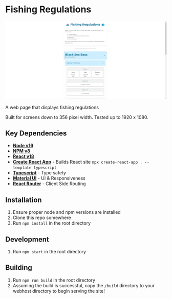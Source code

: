 # Fishing Regulations

![Sample image](sample-photo.png)

A web page that displays fishing regulations

Built for screens down to 356 pixel width. Tested up to 1920 x 1080.

## Key Dependencies
- [**Node v16**](https://nodejs.org/en/)
- [**NPM v8**](https://www.npmjs.com/)
- [**React v18**](https://reactjs.org/)
- [**Create React App**](https://create-react-app.dev/) - Builds React site `npx create-react-app . --template typescript`
- [**Typescript**](https://www.typescriptlang.org/) - Type safety
- [**Material UI**](https://mui.com/) - UI & Responsiveness
- [**React Router**](https://reactrouter.com) - Client Side Routing

## Installation

1. Ensure proper node and npm versions are installed
2. Clone this repo somewhere
3. Run `npm install` in the root directory

## Development

1. Run `npm start` in the root directory

## Building

1. Run `npm run build` in the root directory
2. Assuming the build is successful, copy the `/build` directory to your webhost directory to begin serving the site!